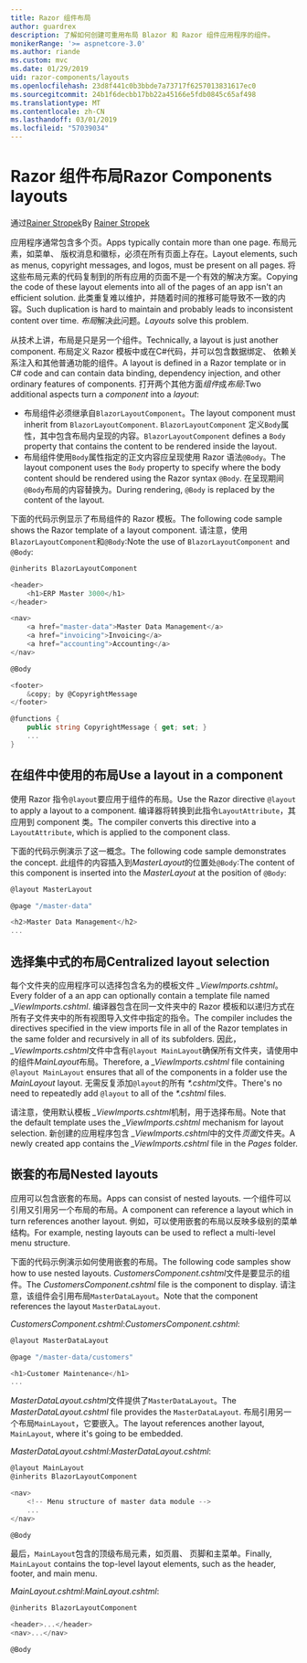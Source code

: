 ```yaml
---
title: Razor 组件布局
author: guardrex
description: 了解如何创建可重用布局 Blazor 和 Razor 组件应用程序的组件。
monikerRange: '>= aspnetcore-3.0'
ms.author: riande
ms.custom: mvc
ms.date: 01/29/2019
uid: razor-components/layouts
ms.openlocfilehash: 23d8f441c0b3bbde7a73717f6257013831617ec0
ms.sourcegitcommit: 24b1f6decbb17bb22a45166e5fdb0845c65af498
ms.translationtype: MT
ms.contentlocale: zh-CN
ms.lasthandoff: 03/01/2019
ms.locfileid: "57039034"
---
```

# <a name="razor-components-layouts"></a><span data-ttu-id="4cc09-103">Razor 组件布局</span><span class="sxs-lookup"><span data-stu-id="4cc09-103">Razor Components layouts</span></span>

<span data-ttu-id="4cc09-104">通过[Rainer Stropek](https://www.timecockpit.com)</span><span class="sxs-lookup"><span data-stu-id="4cc09-104">By [Rainer Stropek](https://www.timecockpit.com)</span></span>

<span data-ttu-id="4cc09-105">应用程序通常包含多个页。</span><span class="sxs-lookup"><span data-stu-id="4cc09-105">Apps typically contain more than one page.</span></span> <span data-ttu-id="4cc09-106">布局元素，如菜单、 版权消息和徽标，必须在所有页面上存在。</span><span class="sxs-lookup"><span data-stu-id="4cc09-106">Layout elements, such as menus, copyright messages, and logos, must be present on all pages.</span></span> <span data-ttu-id="4cc09-107">将这些布局元素的代码复制到的所有应用的页面不是一个有效的解决方案。</span><span class="sxs-lookup"><span data-stu-id="4cc09-107">Copying the code of these layout elements into all of the pages of an app isn't an efficient solution.</span></span> <span data-ttu-id="4cc09-108">此类重复难以维护，并随着时间的推移可能导致不一致的内容。</span><span class="sxs-lookup"><span data-stu-id="4cc09-108">Such duplication is hard to maintain and probably leads to inconsistent content over time.</span></span> <span data-ttu-id="4cc09-109">*布局*解决此问题。</span><span class="sxs-lookup"><span data-stu-id="4cc09-109">*Layouts* solve this problem.</span></span>

<span data-ttu-id="4cc09-110">从技术上讲，布局是只是另一个组件。</span><span class="sxs-lookup"><span data-stu-id="4cc09-110">Technically, a layout is just another component.</span></span> <span data-ttu-id="4cc09-111">布局定义 Razor 模板中或在C#代码，并可以包含数据绑定、 依赖关系注入和其他普通功能的组件。</span><span class="sxs-lookup"><span data-stu-id="4cc09-111">A layout is defined in a Razor template or in C# code and can contain data binding, dependency injection, and other ordinary features of components.</span></span> <span data-ttu-id="4cc09-112">打开两个其他方面*组件*成*布局*:</span><span class="sxs-lookup"><span data-stu-id="4cc09-112">Two additional aspects turn a *component* into a *layout*:</span></span>

* <span data-ttu-id="4cc09-113">布局组件必须继承自`BlazorLayoutComponent`。</span><span class="sxs-lookup"><span data-stu-id="4cc09-113">The layout component must inherit from `BlazorLayoutComponent`.</span></span> <span data-ttu-id="4cc09-114">`BlazorLayoutComponent` 定义`Body`属性，其中包含布局内呈现的内容。</span><span class="sxs-lookup"><span data-stu-id="4cc09-114">`BlazorLayoutComponent` defines a `Body` property that contains the content to be rendered inside the layout.</span></span>
* <span data-ttu-id="4cc09-115">布局组件使用`Body`属性指定的正文内容应呈现使用 Razor 语法`@Body`。</span><span class="sxs-lookup"><span data-stu-id="4cc09-115">The layout component uses the `Body` property to specify where the body content should be rendered using the Razor syntax `@Body`.</span></span> <span data-ttu-id="4cc09-116">在呈现期间`@Body`布局的内容替换为。</span><span class="sxs-lookup"><span data-stu-id="4cc09-116">During rendering, `@Body` is replaced by the content of the layout.</span></span>

<span data-ttu-id="4cc09-117">下面的代码示例显示了布局组件的 Razor 模板。</span><span class="sxs-lookup"><span data-stu-id="4cc09-117">The following code sample shows the Razor template of a layout component.</span></span> <span data-ttu-id="4cc09-118">请注意，使用`BlazorLayoutComponent`和`@Body`:</span><span class="sxs-lookup"><span data-stu-id="4cc09-118">Note the use of `BlazorLayoutComponent` and `@Body`:</span></span>

```csharp
@inherits BlazorLayoutComponent

<header>
    <h1>ERP Master 3000</h1>
</header>

<nav>
    <a href="master-data">Master Data Management</a>
    <a href="invoicing">Invoicing</a>
    <a href="accounting">Accounting</a>
</nav>

@Body

<footer>
    &copy; by @CopyrightMessage
</footer>

@functions {
    public string CopyrightMessage { get; set; }
    ...
}
```

## <a name="use-a-layout-in-a-component"></a><span data-ttu-id="4cc09-119">在组件中使用的布局</span><span class="sxs-lookup"><span data-stu-id="4cc09-119">Use a layout in a component</span></span>

<span data-ttu-id="4cc09-120">使用 Razor 指令`@layout`要应用于组件的布局。</span><span class="sxs-lookup"><span data-stu-id="4cc09-120">Use the Razor directive `@layout` to apply a layout to a component.</span></span> <span data-ttu-id="4cc09-121">编译器将转换到此指令`LayoutAttribute`，其应用到 component 类。</span><span class="sxs-lookup"><span data-stu-id="4cc09-121">The compiler converts this directive into a `LayoutAttribute`, which is applied to the component class.</span></span>

<span data-ttu-id="4cc09-122">下面的代码示例演示了这一概念。</span><span class="sxs-lookup"><span data-stu-id="4cc09-122">The following code sample demonstrates the concept.</span></span> <span data-ttu-id="4cc09-123">此组件的内容插入到*MasterLayout*的位置处`@Body`:</span><span class="sxs-lookup"><span data-stu-id="4cc09-123">The content of this component is inserted into the *MasterLayout* at the position of `@Body`:</span></span>

```csharp
@layout MasterLayout

@page "/master-data"

<h2>Master Data Management</h2>
...
```

## <a name="centralized-layout-selection"></a><span data-ttu-id="4cc09-124">选择集中式的布局</span><span class="sxs-lookup"><span data-stu-id="4cc09-124">Centralized layout selection</span></span>

<span data-ttu-id="4cc09-125">每个文件夹的应用程序可以选择包含名为的模板文件 *_ViewImports.cshtml*。</span><span class="sxs-lookup"><span data-stu-id="4cc09-125">Every folder of a an app can optionally contain a template file named *_ViewImports.cshtml*.</span></span> <span data-ttu-id="4cc09-126">编译器包含在同一文件夹中的 Razor 模板和以递归方式在所有子文件夹中的所有视图导入文件中指定的指令。</span><span class="sxs-lookup"><span data-stu-id="4cc09-126">The compiler includes the directives specified in the view imports file in all of the Razor templates in the same folder and recursively in all of its subfolders.</span></span> <span data-ttu-id="4cc09-127">因此， *_ViewImports.cshtml*文件中含有`@layout MainLayout`确保所有文件夹，请使用中的组件*MainLayout*布局。</span><span class="sxs-lookup"><span data-stu-id="4cc09-127">Therefore, a *_ViewImports.cshtml* file containing `@layout MainLayout` ensures that all of the components in a folder use the *MainLayout* layout.</span></span> <span data-ttu-id="4cc09-128">无需反复添加`@layout`的所有 *\*.cshtml*文件。</span><span class="sxs-lookup"><span data-stu-id="4cc09-128">There's no need to repeatedly add `@layout` to all of the *\*.cshtml* files.</span></span>

<span data-ttu-id="4cc09-129">请注意，使用默认模板 *_ViewImports.cshtml*机制，用于选择布局。</span><span class="sxs-lookup"><span data-stu-id="4cc09-129">Note that the default template uses the *_ViewImports.cshtml* mechanism for layout selection.</span></span> <span data-ttu-id="4cc09-130">新创建的应用程序包含 *_ViewImports.cshtml*中的文件*页面*文件夹。</span><span class="sxs-lookup"><span data-stu-id="4cc09-130">A newly created app contains the *_ViewImports.cshtml* file in the *Pages* folder.</span></span>

## <a name="nested-layouts"></a><span data-ttu-id="4cc09-131">嵌套的布局</span><span class="sxs-lookup"><span data-stu-id="4cc09-131">Nested layouts</span></span>

<span data-ttu-id="4cc09-132">应用可以包含嵌套的布局。</span><span class="sxs-lookup"><span data-stu-id="4cc09-132">Apps can consist of nested layouts.</span></span> <span data-ttu-id="4cc09-133">一个组件可以引用又引用另一个布局的布局。</span><span class="sxs-lookup"><span data-stu-id="4cc09-133">A component can reference a layout which in turn references another layout.</span></span> <span data-ttu-id="4cc09-134">例如，可以使用嵌套的布局以反映多级别的菜单结构。</span><span class="sxs-lookup"><span data-stu-id="4cc09-134">For example, nesting layouts can be used to reflect a multi-level menu structure.</span></span>

<span data-ttu-id="4cc09-135">下面的代码示例演示如何使用嵌套的布局。</span><span class="sxs-lookup"><span data-stu-id="4cc09-135">The following code samples show how to use nested layouts.</span></span> <span data-ttu-id="4cc09-136">*CustomersComponent.cshtml*文件是要显示的组件。</span><span class="sxs-lookup"><span data-stu-id="4cc09-136">The *CustomersComponent.cshtml* file is the component to display.</span></span> <span data-ttu-id="4cc09-137">请注意，该组件会引用布局`MasterDataLayout`。</span><span class="sxs-lookup"><span data-stu-id="4cc09-137">Note that the component references the layout `MasterDataLayout`.</span></span>

<span data-ttu-id="4cc09-138">*CustomersComponent.cshtml*:</span><span class="sxs-lookup"><span data-stu-id="4cc09-138">*CustomersComponent.cshtml*:</span></span>

```csharp
@layout MasterDataLayout

@page "/master-data/customers"

<h1>Customer Maintenance</h1>
...
```

<span data-ttu-id="4cc09-139">*MasterDataLayout.cshtml*文件提供了`MasterDataLayout`。</span><span class="sxs-lookup"><span data-stu-id="4cc09-139">The *MasterDataLayout.cshtml* file provides the `MasterDataLayout`.</span></span> <span data-ttu-id="4cc09-140">布局引用另一个布局`MainLayout`，它要嵌入。</span><span class="sxs-lookup"><span data-stu-id="4cc09-140">The layout references another layout, `MainLayout`, where it's going to be embedded.</span></span>

<span data-ttu-id="4cc09-141">*MasterDataLayout.cshtml*:</span><span class="sxs-lookup"><span data-stu-id="4cc09-141">*MasterDataLayout.cshtml*:</span></span>

```csharp
@layout MainLayout
@inherits BlazorLayoutComponent

<nav>
    <!-- Menu structure of master data module -->
    ...
</nav>

@Body
```

<span data-ttu-id="4cc09-142">最后，`MainLayout`包含的顶级布局元素，如页眉、 页脚和主菜单。</span><span class="sxs-lookup"><span data-stu-id="4cc09-142">Finally, `MainLayout` contains the top-level layout elements, such as the header, footer, and main menu.</span></span>

<span data-ttu-id="4cc09-143">*MainLayout.cshtml*:</span><span class="sxs-lookup"><span data-stu-id="4cc09-143">*MainLayout.cshtml*:</span></span>

```csharp
@inherits BlazorLayoutComponent

<header>...</header>
<nav>...</nav>

@Body
```
